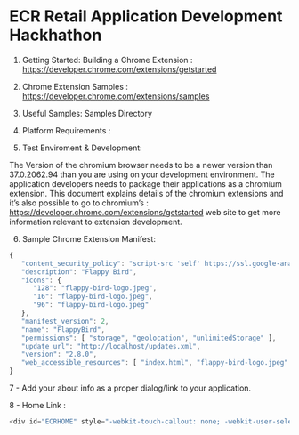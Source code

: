 ECR Retail Application Development Hackhathon
================
1. Getting Started: Building a Chrome Extension : https://developer.chrome.com/extensions/getstarted

2. Chrome Extension Samples : https://developer.chrome.com/extensions/samples

3. Useful Samples: Samples Directory

4. Platform Requirements : 

5. Test Enviroment & Development: 

The Version of the chromium browser needs to be a newer version than 37.0.2062.94 than you are using on your development environment.
The application developers needs to package their applications as a chromium extension. This document explains details of the chromium extensions and it’s also possible to go to chromium’s : https://developer.chrome.com/extensions/getstarted web site to get more information relevant to extension development.

6. Sample Chrome Extension Manifest: 

```javascript 
{
   "content_security_policy": "script-src 'self' https://ssl.google-analytics.com https://widget.uservoice.com/; object-src 'self'",
   "description": "Flappy Bird",
   "icons": {
      "128": "flappy-bird-logo.jpeg",
      "16": "flappy-bird-logo.jpeg",
      "96": "flappy-bird-logo.jpeg"
   },
   "manifest_version": 2,
   "name": "FlappyBird",
   "permissions": [ "storage", "geolocation", "unlimitedStorage" ],
   "update_url": "http://localhost/updates.xml",
   "version": "2.8.0",
   "web_accessible_resources": [ "index.html", "flappy-bird-logo.jpeg" ]
}
```

7 - Add your about info as a proper dialog/link to your application.


8 - Home Link : 
```javascript 
<div id="ECRHOME" style="-webkit-touch-callout: none; -webkit-user-select: none; -khtml-user-select: none; -moz-user-select: none; -ms-user-select: none;  user-select: none; z-index:1000000000; display:block; position:absolute; left:10px; top:0px; text-align:center;"><a href="chrome-extension://mdcelgbejldflfecmfpfddnaabgabofd/content/newtab.html" style="color:#FFF; padding:20px; font-size:14px; background:#333; line-height:50px; text-decoration:none;">Home</a></div> 
```
